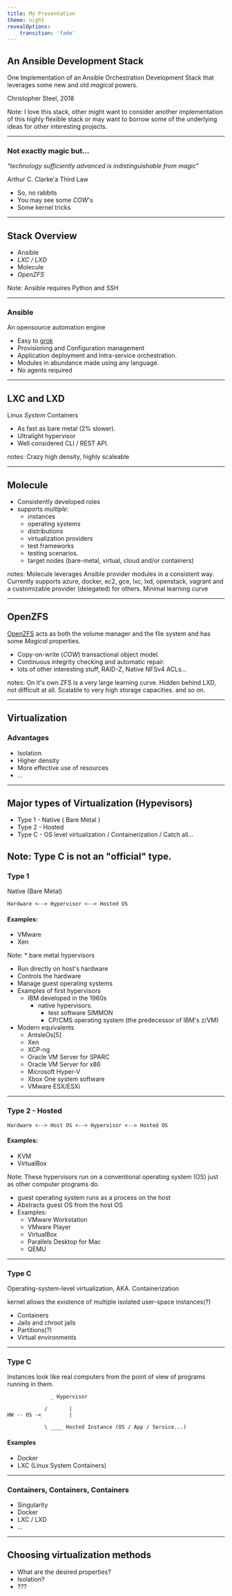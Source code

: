 ```yaml
---
title: My Presentation
theme: night
revealOptions:
    transition: 'fade'
---
```


## An Ansible Development Stack

One Implementation of an Ansible Orchestration Development Stack that leverages some new and old *magical* powers.

Christopher Steel, 2018

Note: I love this stack, other might want to consider another implementation of this highly flexible stack or may want to borrow some of the underlying ideas for other interesting projects.

----

### Not exactly magic but...

*"technology sufficiently advanced is indistinguishable from magic"*

Arthur C. Clarke'a Third Law

* So, no rabbits
* You may see some *COW*'s
* Some kernel tricks

---

## Stack Overview

* Ansible
* *LXC / LXD*
* Molecule
* *OpenZFS*

Note: Ansible requires Python and SSH

----

### Ansible

An opensource automation engine

* Easy to [grok](https://en.wikipedia.org/wiki/Grok#In_computer_programmer_culture)
* Provisioning and Configuration management
* Application deployment and Intra-service orchestration.
* Modules in abundance made using any language.
* No agents required

----

## LXC and LXD

Linux *System* Containers

* As fast as bare metal (2% slower).
* Ultralight hypervisor
* Well considered CLI / REST API.

notes: Crazy high density, highly scaleable

----

## Molecule

* Consistently developed roles
* supports *multiple*:
  * instances
  * operating systems
  * distributions
  * virtualization providers
  * test frameworks
  * testing scenarios.
  * target nodes (bare-metal, virtual, cloud and/or containers)

notes: Molecule leverages Ansible provider modules in a consistent way. Currently supports azure,  docker, ec2, gce, lxc, lxd, openstack, vagrant and a customizable provider (delegated) for others. Minimal learning curve


----

## OpenZFS

[OpenZFS](https://en.wikipedia.org/wiki/OpenZFS) acts as both the volume manager and the file system and has some *Magical* properties.

* Copy-on-write (*COW*) transactional object model.
* Continuous integrity checking and automatic repair.
* lots of other interesting stuff, RAID-Z, Native NFSv4 ACLs...

notes: On it's own ZFS is a very large learning curve. Hidden behind LXD, not difficult at all. Scalable to very high storage capacities. and so on.

---

## Virtualization

### Advantages

* Isolation
* Higher density
* More effective use of resources
* ...

----

## Major types of Virtualization (Hypevisors)

* Type 1 - Native ( Bare Metal )
* Type 2 - Hosted
* Type C - OS level virtualization / Containerization / Catch all...


Note: Type C is not an "official" type.
----

### Type 1

Native (Bare Metal)

```shell
Hardware <--> Hypervisor <--> Hosted OS
```

#### Examples:

* VMware
* Xen

Note: * bare metal hypervisors
* Run directly on host's hardware
* Controls the hardware
* Manage guest operating systems
* Examples of first hypervisors
  * IBM developed in the 1960s
    * native hypervisors.
      * test software SIMMON
      * CP/CMS operating system (the predecessor of IBM's z/VM)
* Modern equivalents
  * AntsleOs[5]
  * Xen
  * XCP-ng
  * Oracle VM Server for SPARC
  * Oracle VM Server for x86
  * Microsoft Hyper-V
  * Xbox One system software
  * VMware ESX/ESXi

----

### Type 2 - Hosted

```shell
Hardware <--> Host OS <--> Hypervisor <--> Hosted OS
```

#### Examples:

* KVM
* VirtualBox

Note: These hypervisors run on a conventional operating system (OS) just as other computer programs do.
* guest operating system runs as a process on the host
* Abstracts guest OS from the host OS
* Examples:
  * VMware Workstation
  * VMware Player
  * VirtualBox
  * Parallels Desktop for Mac
  * QEMU


----

### Type C

Operating-system-level virtualization, AKA. Containerization

kernel allows the existence of multiple isolated user-space instances(?)

 * Containers
 * Jails and chroot jails
 * Partitions(?)
 * Virtual environments

----

### Type C

Instances look like real computers from the point of view of programs running in them.

```shell
              _ Hypervisor

            /       |
HW -- OS -<         |

            \ ____ Hosted Instance (OS / App / Service...)

```

#### Examples

* Docker
* LXC (Linux System Containers)    

----

### Containers, Containers, Containers

* Singularity
* Docker
* LXC / LXD
* ...

---

## Choosing virtualization methods

* What are the desired properties?
* Isolation?
* ???
